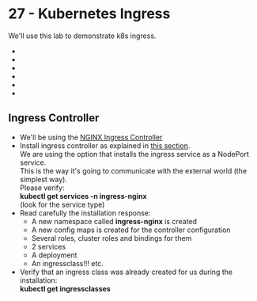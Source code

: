 # 27 - Kubernetes Ingress

We'll use this lab to demonstrate k8s ingress.

- [](#)
- [](#)
- [](#)
- [](#)
- [](#)
- [](#)


## Ingress Controller

- We'll be using the [NGINX Ingress Controller](https://kubernetes.github.io/ingress-nginx/)
- Install ingress controller as explained in [this section](https://kubernetes.github.io/ingress-nginx/deploy/#bare-metal-clusters).  
We are using the option that installs the ingress service as a NodePort service.  
This is the way it's going to communicate with the external world (the simplest way).  
Please verify:  
**kubectl get services -n ingress-nginx**  
(look for the service type)
- Read carefully the installation response:  
  - A new namespace called **ingress-nginx** is created
  - A new config maps is created for the controller configuration
  - Several roles, cluster roles and bindings for them
  - 2 services
  - A deployment
  - An ingressclass!!!
  etc.
- Verify that an ingress class was already created for us during the installation:  
**kubectl get ingressclasses**


